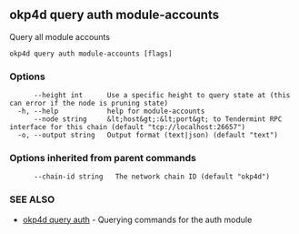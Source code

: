 ## okp4d query auth module-accounts

Query all module accounts

```
okp4d query auth module-accounts [flags]
```

### Options

```
      --height int      Use a specific height to query state at (this can error if the node is pruning state)
  -h, --help            help for module-accounts
      --node string     &lt;host&gt;:&lt;port&gt; to Tendermint RPC interface for this chain (default "tcp://localhost:26657")
  -o, --output string   Output format (text|json) (default "text")
```

### Options inherited from parent commands

```
      --chain-id string   The network chain ID (default "okp4d")
```

### SEE ALSO

* [okp4d query auth](okp4d_query_auth.md)	 - Querying commands for the auth module

